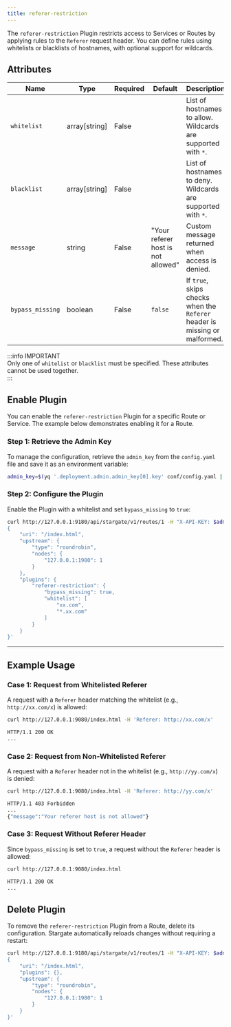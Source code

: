 ```yaml
---
title: referer-restriction  
---
```


The `referer-restriction` Plugin restricts access to Services or Routes by applying rules to the `Referer` request header. You can define rules using whitelists or blacklists of hostnames, with optional support for wildcards.

## Attributes

| Name           | Type          | Required | Default                           | Description                                                                                       |
|----------------|---------------|----------|-----------------------------------|---------------------------------------------------------------------------------------------------|
| `whitelist`    | array[string] | False    |                                   | List of hostnames to allow. Wildcards are supported with `*`.                                    |
| `blacklist`    | array[string] | False    |                                   | List of hostnames to deny. Wildcards are supported with `*`.                                     |
| `message`      | string        | False    | "Your referer host is not allowed" | Custom message returned when access is denied.                                                  |
| `bypass_missing` | boolean     | False    | `false`                           | If `true`, skips checks when the `Referer` header is missing or malformed.                      |

:::info IMPORTANT  
Only one of `whitelist` or `blacklist` must be specified. These attributes cannot be used together.  
:::


## Enable Plugin

You can enable the `referer-restriction` Plugin for a specific Route or Service. The example below demonstrates enabling it for a Route.

### Step 1: Retrieve the Admin Key
To manage the configuration, retrieve the `admin_key` from the `config.yaml` file and save it as an environment variable:

```bash
admin_key=$(yq '.deployment.admin.admin_key[0].key' conf/config.yaml | sed 's/"//g')
```

### Step 2: Configure the Plugin
Enable the Plugin with a whitelist and set `bypass_missing` to `true`:

```bash
curl http://127.0.0.1:9180/api/stargate/v1/routes/1 -H "X-API-KEY: $admin_key" -X PUT -d '
{
    "uri": "/index.html",
    "upstream": {
        "type": "roundrobin",
        "nodes": {
            "127.0.0.1:1980": 1
        }
    },
    "plugins": {
        "referer-restriction": {
            "bypass_missing": true,
            "whitelist": [
                "xx.com",
                "*.xx.com"
            ]
        }
    }
}'
```

---

## Example Usage

### Case 1: Request from Whitelisted Referer  
A request with a `Referer` header matching the whitelist (e.g., `http://xx.com/x`) is allowed:

```bash
curl http://127.0.0.1:9080/index.html -H 'Referer: http://xx.com/x'
```

```bash
HTTP/1.1 200 OK
...
```

### Case 2: Request from Non-Whitelisted Referer  
A request with a `Referer` header not in the whitelist (e.g., `http://yy.com/x`) is denied:

```bash
curl http://127.0.0.1:9080/index.html -H 'Referer: http://yy.com/x'
```

```bash
HTTP/1.1 403 Forbidden
...
{"message":"Your referer host is not allowed"}
```

### Case 3: Request Without Referer Header  
Since `bypass_missing` is set to `true`, a request without the `Referer` header is allowed:

```bash
curl http://127.0.0.1:9080/index.html
```

```bash
HTTP/1.1 200 OK
...
```


## Delete Plugin

To remove the `referer-restriction` Plugin from a Route, delete its configuration. Stargate automatically reloads changes without requiring a restart:

```bash
curl http://127.0.0.1:9180/api/stargate/v1/routes/1 -H "X-API-KEY: $admin_key" -X PUT -d '
{
    "uri": "/index.html",
    "plugins": {},
    "upstream": {
        "type": "roundrobin",
        "nodes": {
            "127.0.0.1:1980": 1
        }
    }
}'
```

